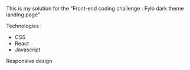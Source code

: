 This is my solution for the "Front-end coding challenge : Fylo dark theme landing page"

Technologies : 
- CSS
- React
- Javascript

Responsive design
